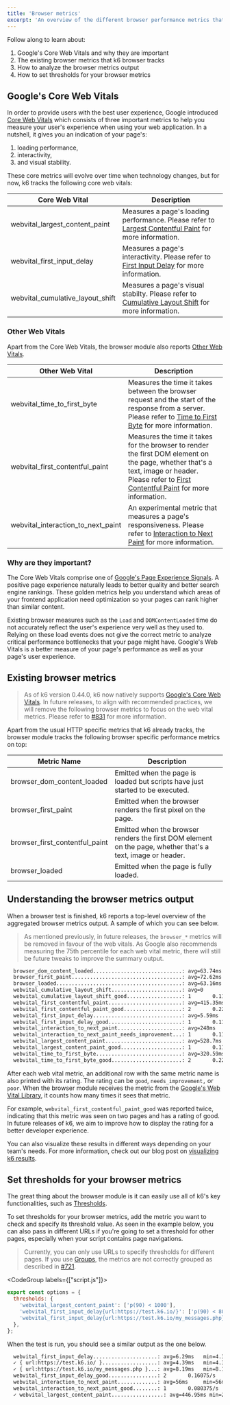 ```yaml
---
title: 'Browser metrics'
excerpt: 'An overview of the different browser performance metrics that the browser module tracks.'
---
```


Follow along to learn about:

1. Google's Core Web Vitals and why they are important
2. The existing browser metrics that k6 browser tracks
3. How to analyze the browser metrics output
4. How to set thresholds for your browser metrics
## Google's Core Web Vitals

In order to provide users with the best user experience, Google introduced [Core Web Vitals](https://web.dev/vitals/#core-web-vitals) which consists of three important metrics to help you measure your user's experience when using your web application. In a nutshell, it gives you an indication of your page's:

1. loading performance,
2. interactivity,
3. and visual stability. 

These core metrics will evolve over time when technology changes, but for now, k6 tracks the following core web vitals:

| Core Web Vital                       |  Description                                                                                                 |
|--------------------------------      |--------------------------------------------------------------------------------------------------------------|
| webvital_largest_content_paint       | Measures a page's loading performance. Please refer to [Largest Contentful Paint](https://web.dev/lcp/) for more information. |
| webvital_first_input_delay           | Measures a page's interactivity. Please refer to [First Input Delay](https://web.dev/fid/) for more information.          |
| webvital_cumulative_layout_shift     | Measures a page's visual stabilty. Please refer to [Cumulative Layout Shift](https://web.dev/cls/) for more information.  |
### Other Web Vitals

Apart from the Core Web Vitals, the browser module also reports [Other Web Vitals](https://web.dev/vitals/#other-web-vitals).


| Other Web Vital                      |  Description                                                                                                 |
|--------------------------------      |--------------------------------------------------------------------------------------------------------------|
| webvital_time_to_first_byte          | Measures the time it takes between the browser request and the start of the response from a server. Please refer to [Time to First Byte](https://web.dev/ttfb/) for more information.|
| webvital_first_contentful_paint      | Measures the time it takes for the browser to render the first DOM element on the page, whether that's a text, image or header. Please refer to [First Contentful Paint](https://web.dev/fcp/) for more information.  |
| webvital_interaction_to_next_paint   | An experimental metric that measures a page's responsiveness. Please refer to [Interaction to Next Paint](https://web.dev/inp/) for more information.  |
### Why are they important?

The Core Web Vitals comprise one of [Google's Page Experience Signals](https://developers.google.com/search/docs/appearance/page-experience). A positive page experience naturally leads to better quality and better search engine rankings. These golden metrics help you understand which areas of your frontend application need optimization so your pages can rank higher than similar content.

Existing browser measures such as the `Load` and `DOMContentLoaded` time do not accurately reflect the user's experience very well as they used to. Relying on these load events does not give the correct metric to analyze critical performance bottlenecks that your page might have. Google's Web Vitals is a better measure of your page's performance as well as your page's user experience.
## Existing browser metrics

<Blockquote mod="note" title="">

  As of k6 version 0.44.0, k6 now natively supports [Google's Core Web Vitals](https://web.dev/vitals/#core-web-vitals). In future releases, to align with recommended practices, we will remove the following browser metrics to focus on the web vital metrics. Please refer to [#831](https://github.com/grafana/xk6-browser/issues/831) for more information.

</Blockquote>

Apart from the usual HTTP specific metrics that k6 already tracks, the browser module tracks the following browser specific performance metrics on top:

| Metric Name                    |  Description                                                                                                 |
|--------------------------------|--------------------------------------------------------------------------------------------------------------|
| browser_dom_content_loaded     | Emitted when the page is loaded but scripts have just started to be executed.                                |
| browser_first_paint            | Emitted when the browser renders the first pixel on the page.                                                |
| browser_first_contentful_paint | Emitted when the browser renders the first DOM element on the page, whether that's a text, image or header.  |
| browser_loaded                 | Emitted when the page is fully loaded.                                                                       |

## Understanding the browser metrics output

When a browser test is finished, k6 reports a top-level overview of the aggregated browser metrics output. A sample of which you can see below.

<Blockquote mod="note" title="">

  As mentioned previously, in future releases, the `browser_*` metrics will be removed in favour of the web vitals. As Google also recommends measuring the 75th percentile for each web vital metric, there will still be future tweaks to improve the summary output.

</Blockquote>

```bash
  browser_dom_content_loaded.............................: avg=63.74ms  min=2.11ms   med=21.66ms  max=167.44ms p(90)=138.28ms p(95)=152.86ms
  browser_first_paint....................................: avg=72.62ms  min=41.31ms  med=72.62ms  max=103.94ms p(90)=97.67ms  p(95)=100.8ms
  browser_loaded.........................................: avg=63.16ms  min=6.52ms   med=15.98ms  max=166.98ms p(90)=136.78ms p(95)=151.88ms
  webvital_cumulative_layout_shift.......................: avg=0        min=0        med=0        max=0        p(90)=0        p(95)=0
  webvital_cumulative_layout_shift_good..................: 1       0.113248/s
  webvital_first_contentful_paint........................: avg=415.35ms min=302ms    med=415.35ms max=528.7ms  p(90)=506.03ms p(95)=517.36ms
  webvital_first_contentful_paint_good...................: 2       0.226497/s
  webvital_first_input_delay.............................: avg=5.59ms   min=5.59ms   med=5.59ms   max=5.59ms   p(90)=5.59ms   p(95)=5.59ms
  webvital_first_input_delay_good........................: 1       0.113248/s
  webvital_interaction_to_next_paint.....................: avg=248ms    min=248ms    med=248ms    max=248ms    p(90)=248ms    p(95)=248ms
  webvital_interaction_to_next_paint_needs_improvement...: 1       0.113248/s
  webvital_largest_content_paint.........................: avg=528.7ms  min=528.7ms  med=528.7ms  max=528.7ms  p(90)=528.7ms  p(95)=528.7ms
  webvital_largest_content_paint_good....................: 1       0.113248/s
  webvital_time_to_first_byte............................: avg=320.59ms min=247.09ms med=320.59ms max=394.1ms  p(90)=379.4ms  p(95)=386.75ms
  webvital_time_to_first_byte_good.......................: 2       0.226497/s
```

After each web vital metric, an additional row with the same metric name is also printed with its rating. The rating can be `good`, `needs_improvement,` or `poor`. When the browser module receives the metric from the [Google's Web Vital Library](https://github.com/GoogleChrome/web-vitals), it counts how many times it sees that metric. 

For example, `webvital_first_contentful_paint_good` was reported twice, indicating that this metric was seen on two pages and has a rating of good. In future releases of k6, we aim to improve how to display the rating for a better developer experience.

You can also visualize these results in different ways depending on your team's needs. For more information, check out our blog post on [visualizing k6 results](https://k6.io/blog/ways-to-visualize-k6-results/). 
## Set thresholds for your browser metrics

The great thing about the browser module is it can easily use all of k6's key functionalities, such as [Thresholds](https://k6.io/docs/using-k6/thresholds/).

To set thresholds for your browser metrics, add the metric you want to check and specify its threshold value. As seen in the example below, you can also pass in different URLs if you're going to set a threshold for other pages, especially when your script contains page navigations.

<Blockquote mod="attention">

Currently, you can only use URLs to specify thresholds for different pages. If you use [Groups](https://k6.io/docs/using-k6/tags-and-groups/#groups), the metrics are not correctly grouped as described in [#721](https://github.com/grafana/xk6-browser/issues/721).

</Blockquote>

<CodeGroup labels={["script.js"]}>

```javascript
export const options = {
  thresholds: {
    'webvital_largest_content_paint': ['p(90) < 1000'],
    'webvital_first_input_delay{url:https://test.k6.io/}': ['p(90) < 80'],
    'webvital_first_input_delay{url:https://test.k6.io/my_messages.php}': ['p(90) < 100'],
  },
};
```

</CodeGroup>

When the test is run, you should see a similar output as the one below.

```bash
  webvital_first_input_delay.....................: avg=6.29ms   min=4.39ms   med=6.29ms   max=8.19ms   p(90)=7.81ms   p(95)=8ms
  ✓ { url:https://test.k6.io/ }..................: avg=4.39ms   min=4.39ms   med=4.39ms   max=4.39ms   p(90)=4.39ms   p(95)=4.39ms
  ✓ { url:https://test.k6.io/my_messages.php }...: avg=8.19ms   min=8.19ms   med=8.19ms   max=8.19ms   p(90)=8.19ms   p(95)=8.19ms
  webvital_first_input_delay_good................: 2       0.16075/s
  webvital_interaction_to_next_paint.............: avg=56ms     min=56ms     med=56ms     max=56ms     p(90)=56ms     p(95)=56ms
  webvital_interaction_to_next_paint_good........: 1       0.080375/s
  ✓ webvital_largest_content_paint.................: avg=446.95ms min=282.19ms med=446.95ms max=611.7ms  p(90)=578.75ms p(95)=595.22ms
```

